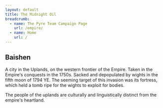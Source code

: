 ```yaml
---
layout: default
title: The Midnight Oil
breadcrumb:
  - name: The Pyre Team Campaign Page
    url: /empire/
  - name: Home
    url: /
---
```

## Baishen

A city in the Uplands, on the western frontier of the Empire. Taken in the Empire's conquests in the 1750s. Sacked and depopulated by wights in the fifth moon of 1794 YE. The seeming target of this invasion was its fortress, which held a tomb ripe for the wights to exploit for bodies.

The people of the uplands are culturally and linguistically distinct from the empire's heartland.
